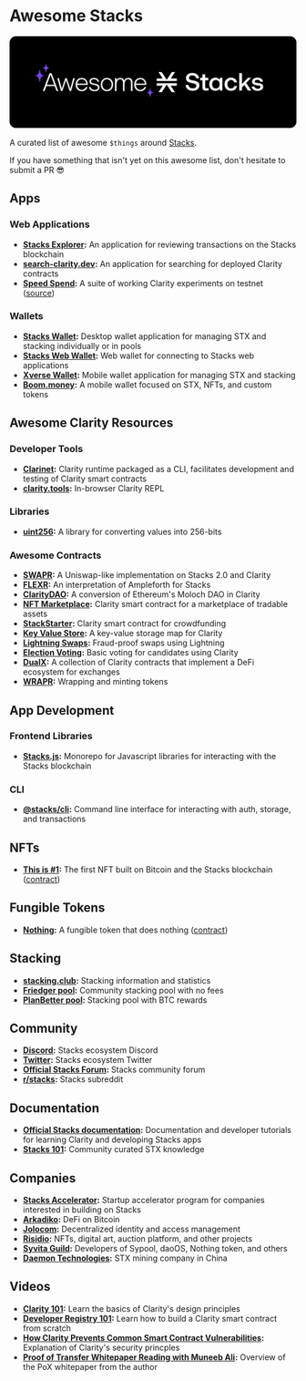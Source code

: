 # Awesome Stacks

![Awesome Stacks](img/awesome-stacks.png "Awesome Stacks")

A curated list of awesome `$things` around [Stacks](https://www.stacks.co).

If you have something that isn't yet on this awesome list, don't hesitate to submit a PR :sunglasses:

## Apps

### Web Applications

- **[Stacks Explorer](https://explorer.stacks.co/?chain=mainnet):** An application for reviewing transactions on the Stacks blockchain
- **[search-clarity.dev](https://search-clarity.dev):** An application for searching for deployed Clarity contracts
- **[Speed Spend](https://speed-spend.netlify.app):** A suite of working Clarity experiments on testnet ([source](https://github.com/friedger/speed-spend))

### Wallets

- **[Stacks Wallet](https://www.hiro.so/wallet):** Desktop wallet application for managing STX and stacking individually or in pools
- **[Stacks Web Wallet](https://www.hiro.so/wallet/install-web):** Web wallet for connecting to Stacks web applications
- **[Xverse Wallet](https://www.secretkeylabs.com/):** Mobile wallet application for managing STX and stacking
- **[Boom.money](https://boom.money):** A mobile wallet focused on STX, NFTs, and custom tokens

## Awesome Clarity Resources

### Developer Tools

- **[Clarinet](https://github.com/lgalabru/clarinet):** Clarity runtime packaged as a CLI, facilitates development and testing of Clarity smart contracts
- **[clarity.tools](https://clarity.tools):** In-browser Clarity REPL

### Libraries

- **[uint256](https://github.com/KStasi/clarity-uint256-lib):** A library for converting values into 256-bits

### Awesome Contracts

- **[SWAPR](https://github.com/psq/swapr):** A Uniswap-like implementation on Stacks 2.0 and Clarity
- **[FLEXR](https://github.com/psq/flexr):** An interpretation of Ampleforth for Stacks
- **[ClarityDAO](https://github.com/friedger/clarity-dao):** A conversion of Ethereum's Moloch DAO in Clarity
- **[NFT Marketplace](https://github.com/friedger/clarity-marketplace/blob/master/contracts/market.clar):** Clarity smart contract for a marketplace of tradable assets
- **[StackStarter](https://github.com/MarvinJanssen/stackstarter/blob/master/contracts/stackstarter.clar):** Clarity smart contract for crowdfunding
- **[Key Value Store](https://github.com/friedger/clarity-smart-contracts/blob/master/contracts/experiments/kv-store.clar):** A key-value storage map for Clarity
- **[Lightning Swaps](https://github.com/radicleart/clarity-rstack/blob/master/contracts/lightning-swaps-v1.clar):** Fraud-proof swaps using Lightning
- **[Election Voting](https://github.com/elbaruni/clarity-election/blob/master/contracts/election.clar):** Basic voting for candidates using Clarity
- **[DualX](https://github.com/westridgeblockchain/dualX):** A collection of Clarity contracts that implement a DeFi ecosystem for exchanges
- **[WRAPR](https://github.com/psq/swapr/blob/master/contracts/wrapr.clar):** Wrapping and minting tokens

## App Development

### Frontend Libraries

- **[Stacks.js](https://github.com/blockstack/stacks.js):** Monorepo for Javascript libraries for interacting with the Stacks blockchain

### CLI

- **[@stacks/cli](https://github.com/blockstack/stacks.js/tree/master/packages/cli):** Command line interface for interacting with auth, storage, and transactions

## NFTs

- **[This is #1](https://www.thisisnumberone.com):** The first NFT built on Bitcoin and the Stacks blockchain ([contract](https://explorer.stacks.co/txid/SP3QSAJQ4EA8WXEDSRRKMZZ29NH91VZ6C5X88FGZQ.thisisnumberone-v2?chain=mainnet))

## Fungible Tokens

- **[Nothing](https://www.nothingtoken.com/):** A fungible token that does nothing ([contract](https://explorer.stacks.co/txid/0x022bed728d648ff1a68036c40f3aff8136ee22fee18380731df0ab9d76d3c4a9?chain=mainnet))

## Stacking

- **[stacking.club](https://stacking.club):** Stacking information and statistics
- **[Friedger pool](https://pool.friedger.de/):** Community stacking pool with no fees
- **[PlanBetter pool](https://planbetter.org/):** Stacking pool with BTC rewards

## Community

- **[Discord](https://discord.gg/zrvWsQC):** Stacks ecosystem Discord
- **[Twitter](https://twitter.com/stacks):** Stacks ecosystem Twitter
- **[Official Stacks Forum](https://forum.stacks.org/):** Stacks community forum
- **[r/stacks](https://www.reddit.com/r/stacks):** Stacks subreddit

## Documentation

- **[Official Stacks documentation](https://docs.stacks.co/):** Documentation and developer tutorials for learning
  Clarity and developing Stacks apps
- **[Stacks 101](https://stacks101.com):** Community curated STX knowledge

## Companies

- **[Stacks Accelerator](https://www.stacks.ac):** Startup accelerator program for companies interested in building on Stacks
- **[Arkadiko](https://www.arkadiko.finance/):** DeFi on Bitcoin
- **[Jolocom](https://jolocom.io/):** Decentralized identity and access management
- **[Risidio](https://risidio.com/):** NFTs, digital art, auction platform, and other projects
- **[Syvita Guild](https://syvita.org):** Developers of Sypool, daoOS, Nothing token, and others
- **[Daemon Technologies](https://daemontechnologies.co):** STX mining company in China

## Videos

- **[Clarity 101](https://youtu.be/lXJutQqDq3w):** Learn the basics of Clarity's design principles
- **[Developer Registry 101](https://www.crowdcast.io/e/clarity-program):** Learn how to build a Clarity smart contract from scratch
- **[How Clarity Prevents Common Smart Contract Vulnerabilities](https://www.youtube.com/watch?v=VYXhrwPsBws):** Explanation of Clarity's security princples
- **[Proof of Transfer Whitepaper Reading with Muneeb Ali](https://www.youtube.com/watch?v=NY_eUrIcWOY&t=3s):** Overview of the PoX whitepaper from the author
